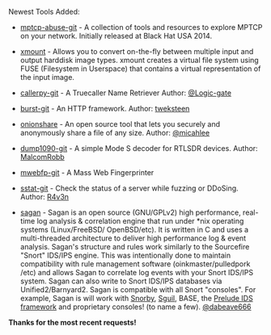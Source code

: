 Newest Tools Added:

* [mptcp-abuse-git](https://github.com/Neohapsis/mptcp-abuse) - A collection of tools and resources to explore MPTCP on your network. Initially released at Black Hat USA 2014.

* [xmount](https://www.pinguin.lu/xmount) -  Allows you to convert on-the-fly between multiple input and output harddisk image types. xmount creates a virtual file system using FUSE (Filesystem in Userspace) that contains a virtual representation of the input image. 

* [callerpy-git](https://github.com/Logic-gate/callerpy) - A Truecaller Name Retriever Author: [@Logic-gate](https://github.com/Logic-gate)

* [burst-git](https://github.com/tweksteen/burst) - An HTTP framework. Author: [tweksteen](https://github.com/tweksteen)

* [onionshare](https://onionshare.org/) - An open source tool that lets you securely and anonymously share a file of any size. Author: [@micahlee](https://twitter.com/micahflee)

* [dump1090-git](https://github.com/MalcolmRobb/dump1090) - A simple Mode S decoder for RTLSDR devices. Author: [MalcomRobb](https://github.com/MalcolmRobb/)

* [mwebfp-git](https://github.com/falcon-lnhg/mwebfp) - A  Mass Web Fingerprinter

* [sstat-git](https://bitbucket.org/R4v3N/sstat.sh/) - Check the status of a server while fuzzing or DDoSing. Author: [R4v3n](http://twitter.com/tophatsec)

* [sagan](http://sagan.quadrantsec.com/) - Sagan is an open source (GNU/GPLv2) high performance, real-time log analysis & correlation engine that run under *nix operating systems (Linux/FreeBSD/ OpenBSD/etc). It is written in C and uses a multi-threaded architecture to deliver high performance log & event analysis. Sagan's structure and rules work similarly to the Sourcefire "Snort" IDS/IPS engine. This was intentionally done to maintain compatibility with rule management software (oinkmaster/pulledpork /etc) and allows Sagan to correlate log events with your Snort IDS/IPS system. Sagan can also write to Snort IDS/IPS databases via Unified2/Barnyard2. Sagan is compatible with all Snort "consoles". For example, Sagan is will work with [Snorby](http://www.snorby.org), [Sguil](http://sguil.sourceforge.net), BASE, the [Prelude IDS framework](https://www.prelude-ids.org) and proprietary consoles! (to name a few). [@dabeave666](https://twitter.com/dabeave666)

**Thanks for the most recent requests!**
